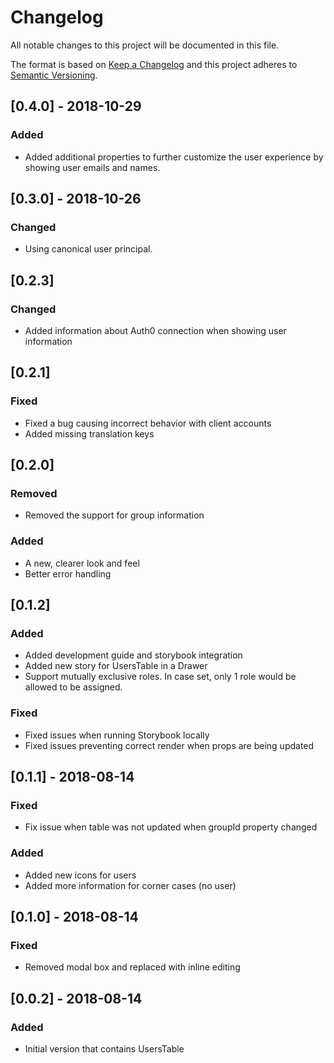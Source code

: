 # Changelog
All notable changes to this project will be documented in this file.

The format is based on [Keep a Changelog](http://keepachangelog.com/en/1.0.0/)
and this project adheres to [Semantic Versioning](http://semver.org/spec/v2.0.0.html).

## [0.4.0] - 2018-10-29
### Added
- Added additional properties to further customize the user experience by showing user emails and names.

## [0.3.0] - 2018-10-26
### Changed
- Using canonical user principal.

## [0.2.3]
### Changed
- Added information about Auth0 connection when showing user information

## [0.2.1]
### Fixed
- Fixed a bug causing incorrect behavior with client accounts
- Added missing translation keys

## [0.2.0]
### Removed
- Removed the support for group information
 
### Added
- A new, clearer look and feel
- Better error handling

## [0.1.2]
### Added
- Added development guide and storybook integration
- Added new story for UsersTable in a Drawer
- Support mutually exclusive roles. In case set, only 1 role would be allowed to be assigned.
### Fixed
- Fixed issues when running Storybook locally
- Fixed issues preventing correct render when props are being updated

## [0.1.1] - 2018-08-14
### Fixed
- Fix issue when table was not updated when groupId property changed
### Added
- Added new icons for users
- Added more information for corner cases (no user)

## [0.1.0] - 2018-08-14
### Fixed
- Removed modal box and replaced with inline editing

## [0.0.2] - 2018-08-14
### Added
- Initial version that contains UsersTable 
